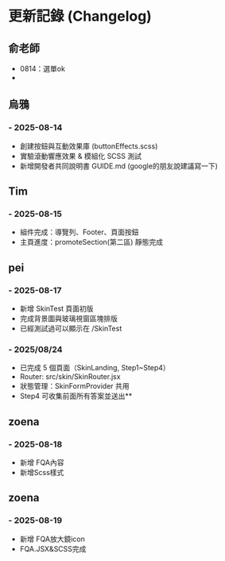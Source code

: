 # 更新記錄 (Changelog)
## 俞老師
- 0814：選單ok
- 
## 烏鴉
### - 2025-08-14
- 創建按鈕與互動效果庫 (buttonEffects.scss)
- 實驗滾動響應效果 & 模組化 SCSS 測試
- 新增開發者共同說明書 GUIDE.md (google的朋友說建議寫一下)

## Tim
### - 2025-08-15
- 組件完成：導覽列、Footer、頁面按鈕
- 主頁進度：promoteSection(第二區) 靜態完成


## pei
### - 2025-08-17
- 新增 SkinTest 頁面初版
- 完成背景圖與玻璃視窗區塊排版
- 已經測試過可以顯示在 /SkinTest
### - 2025/08/24
- 已完成 5 個頁面（SkinLanding, Step1~Step4）
- Router: src/skin/SkinRouter.jsx
- 狀態管理：SkinFormProvider 共用
- Step4 可收集前面所有答案並送出**

## zoena
### - 2025-08-18
- 新增 FQA內容
- 新增Scss樣式

## zoena
### - 2025-08-19
- 新增 FQA放大鏡icon
- FQA.JSX&SCSS完成

